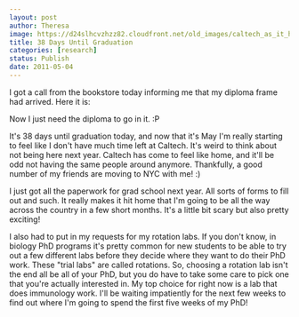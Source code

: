 ```yaml
---
layout: post
author: Theresa
image: https://d24slhcvzhzz82.cloudfront.net/old_images/caltech_as_it_happens/6a0105349b8251970b014e883acc57970d.jpg
title: 38 Days Until Graduation 
categories: [research]
status: Publish
date: 2011-05-04
---
```



I got a call from the bookstore today informing me that my diploma frame had arrived. Here it is:

Now I just need the diploma to go in it. :P

It's 38 days until graduation today, and now that it's May I'm really starting to feel like I don't have much time left at Caltech. It's weird to think about not being here next year. Caltech has come to feel like home, and it'll be odd not having the same people around anymore. Thankfully, a good number of my friends are moving to NYC with me! :)

I just got all the paperwork for grad school next year. All sorts of forms to fill out and such. It really makes it hit home that I'm going to be all the way across the country in a few short months. It's a little bit scary but also pretty exciting!

I also had to put in my requests for my rotation labs. If you don't know, in biology PhD programs it's pretty common for new students to be able to try out a few different labs before they decide where they want to do their PhD work. These "trial labs" are called rotations. So, choosing a rotation lab isn't the end all be all of your PhD, but you do have to take some care to pick one that you're actually interested in. My top choice for right now is a lab that does immunology work. I'll be waiting impatiently for the next few weeks to find out where I'm going to spend the first five weeks of my PhD!

